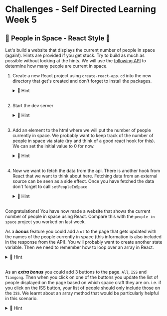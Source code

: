 # Challenges - Self Directed Learning Week 5

## 📡 People in Space - React Style 🚀

Let's build a website that displays the current number of people in space (again!). Hints are provided if you get stuck. Try to build as much as possible without looking at the hints. We will use the [following API](http://open-notify.org/Open-Notify-API/People-In-Space/) to determine how many people are current in space.

1.  Create a new React project using `create-react-app`. `cd` into the new directory that get's created and don't forget to install the packages.
     <details>
     <summary>🙈 Hint</summary>

    ```bash
    npx create-react-app people-in-space-react
    cd people-in-space-react
    npm i

    ```

    </details>
    &nbsp;

2.  Start the dev server
       <details>
       <summary>🙈 Hint</summary>

    ```bash
    npm run start
    ```

    </details>
    &nbsp;

3.  Add an element to the html where we will put the number of people currently in space. We probably want to keep track of the number of people in space via state (try and think of a good react hook for this). We can set the initial value to 0 for now.
    <details>
    <summary>🙈 Hint</summary>

    ```js
    import { useState } from "react";
    import "./App.css";

    function App() {
      const [numberInSpace, setNumberInSpace] = useState(0);

      return (
        <main>
          <h1>People in Space: {numberInSpace}</h1>
        </main>
      );
    }

    export default App;
    ```

     </details>
     &nbsp;

4.  Now we want to fetch the data from the api. There is another hook from React that we want to think about here. Fetching data from an external source can be seen as a side effect. Once you have fetched the data don't forget to call `setPeopleInSpace`
    <details>
    <summary>🙈 Hint</summary>

    ```js
    import { useEffect, useState } from "react";
    import "./App.css";

    function App() {
      const [numberInSpace, setNumberInSpace] = useState(0);

      useEffect(() => {
        async function fetchPeopleInSpace() {
          const response = await fetch(
            "http://api.open-notify.org/astros.json"
          );
          const data = await response.json();
          setNumberInSpace(data.number);
        }
        fetchPeopleInSpace();
      }, []);

      return (
        <main>
          <h1>People in Space: {numberInSpace}</h1>
        </main>
      );
    }

    export default App;
    ```

    </details>
    &nbsp;

Congratulations! You have now made a website that shows the current number of people in space using React. Compare this with the `people in space` project you worked on last week.

As a **_bonus_** feature you could add a `ul` to the page that gets updated with the names of the people currently in space (this information is also included in the response from the API). You will probably want to create another state variable. Then we need to remember how to loop over an array in React.

  <details>
  <summary>🙈 Hint</summary>

```js
import { useEffect, useState } from "react";
import "./App.css";

function App() {
  const [numberInSpace, setNumberInSpace] = useState(0);
  const [peopleInSpace, setPeopleInSpace] = useState([]);

  useEffect(() => {
    async function fetchPeopleInSpace() {
      const response = await fetch("http://api.open-notify.org/astros.json");
      const data = await response.json();
      setNumberInSpace(data.number);
      setPeopleInSpace(data.people);
    }
    fetchPeopleInSpace();
  }, []);

  return (
    <main>
      <h1>People in Space: {numberInSpace}</h1>
      {peopleInSpace.length > 0 && (
        <ul>
          {peopleInSpace.map((person) => (
            <li key={person.name}>{person.name}</li>
          ))}
        </ul>
      )}
    </main>
  );
}

export default App;
```

  </details>
      &nbsp;

As an **_extra bonus_** you could add 3 buttons to the page. `All`, `ISS` and `Tiangong`. Then when you click on one of the buttons you update the list of people displayed on the page based on which space craft they are on. i.e. if you click on the ISS button, your list of people should only include those on the `ISS`. We learnt about an array method that would be particularly helpful in this scenario.

  <details>
  <summary>🙈 Hint</summary>

There are several ways we could achieve this. Here is one possible solution.

```js
import { useEffect, useState } from "react";
import "./App.css";

function App() {
  const [numberInSpace, setNumberInSpace] = useState(0);
  const [peopleInSpace, setPeopleInSpace] = useState([]);
  const [activeCraft, setActiveCraft] = useState("All");

  useEffect(() => {
    async function fetchPeopleInSpace() {
      const response = await fetch("http://api.open-notify.org/astros.json");
      const data = await response.json();
      setNumberInSpace(data.number);
      setPeopleInSpace(data.people);
    }
    fetchPeopleInSpace();
  }, []);

  const filteredPeople =
    activeCraft === "All"
      ? peopleInSpace
      : peopleInSpace.filter((person) => person.craft === activeCraft);

  return (
    <main>
      <h1>People in Space: {numberInSpace}</h1>
      <h2>Craft: {activeCraft}</h2>
      <button type="button" onClick={() => setActiveCraft("All")}>
        All
      </button>
      <button type="button" onClick={() => setActiveCraft("ISS")}>
        ISS
      </button>
      <button type="button" onClick={() => setActiveCraft("Tiangong")}>
        Tiangong
      </button>
      {filteredPeople.length > 0 && (
        <ul>
          {filteredPeople.map((person) => (
            <li key={person.name}>{person.name}</li>
          ))}
        </ul>
      )}
    </main>
  );
}

export default App;
```

  </details>
